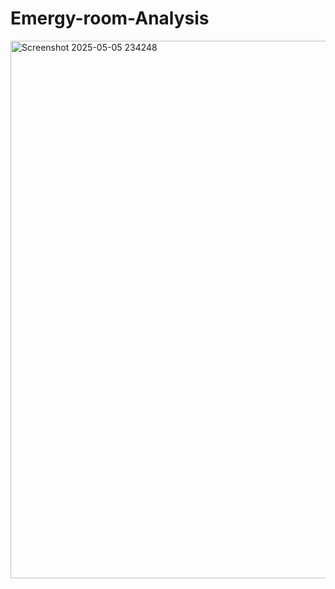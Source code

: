 # Emergy-room-Analysis
<img width="860" alt="Screenshot 2025-05-05 234248" src="https://github.com/user-attachments/assets/bdb48bc8-2daf-42ee-8ab1-4b97659b1eab" />
